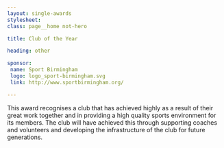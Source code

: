 ```yaml
---
layout: single-awards
stylesheet:
class: page__home not-hero

title: Club of the Year

heading: other

sponsor:
 name: Sport Birmingham
 logo: logo_sport-birmingham.svg
 link: http://www.sportbirmingham.org/

---
```


This award recognises a club that has achieved highly as a result of their great work together and in providing a high quality sports environment for its members. The club will have achieved this through supporting coaches and volunteers and developing the infrastructure of the club for future generations.
